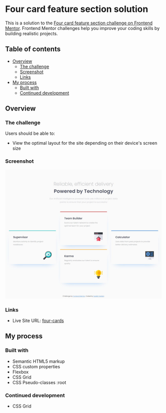 # Four card feature section solution

This is a solution to the [Four card feature section challenge on Frontend Mentor](https://www.frontendmentor.io/challenges/four-card-feature-section-weK1eFYK). Frontend Mentor challenges help you improve your coding skills by building realistic projects. 

## Table of contents

- [Overview](#overview)
  - [The challenge](#the-challenge)
  - [Screenshot](#screenshot)
  - [Links](#links)
- [My process](#my-process)
  - [Built with](#built-with)
  - [Continued development](#continued-development)




## Overview

### The challenge

Users should be able to:

- View the optimal layout for the site depending on their device's screen size

### Screenshot

![website screenshot](./img/screendesktop.jpg)

### Links

- Live Site URL: [four-cards](https://hedize.github.io/four-card-project/)

## My process

### Built with

- Semantic HTML5 markup
- CSS custom properties
- Flexbox
- CSS Grid
- CSS Pseudo-classes :root

### Continued development

- CSS Grid






